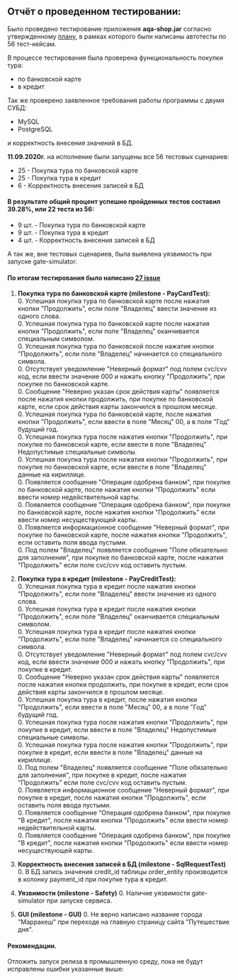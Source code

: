 ## Отчёт о проведенном тестировании:  
Было проведено тестирование приложения **aqa-shop.jar** согласно утвержденному [плану](https://github.com/Dolmatov-vs/Thesis_work/blob/master/Plan.md), 
в рамках которого были написаны автотесты по 56 тест-кейсам. 
  
В процессе тестирования была проверена функциональность покупки тура:  
- по банковской карте  
- в кредит  

Так же проверено заявленное требования работы программы с двумя СУБД:  
- MySQL  
- PostgreSQL  

и корректность внесения значений в БД.  

**11.09.2020г.** на исполнение были запущены все 56 тестовых сценариев:
- 25 - Покупка тура по банковской карте  
- 25 - Покупка тура в кредит
- 6 - Корректность внесения записей в БД  

#### В результате общий процент успешно пройденных тестов составил 39.28%, или 22 теста из 56:  
- 9 шт. - Покупка тура по банковской карте  
- 9 шт. - Покупка тура в кредит
- 4 шт. - Корректность внесения записей в БД

А так же, вне тестовых сценариев, была выявлена уязвимость при запуске gate-simulator.

#### По итогам тестирования было написано [27 issue](https://github.com/Dolmatov-vs/Thesis_work/issues)
1. **Покупка тура по банковской карте (milestone - PayCardTest):**    
    0. Успешная покупка тура по банковской карте после нажатия кнопки "Продолжить", если поле "Владелец" ввести значение из одного слова.  
    0. Успешная покупка тура по банковской карте после нажатия кнопки "Продолжить", если поле "Владелец" оканчивается специальным символом.  
    0. Успешная покупка тура по банковской после нажатия кнопки "Продолжить", если поле "Владелец" начинается со специального символа.  
    0. Отсутствует уведомление "Неверный формат" под полем cvc/cvv код, если ввести значение 000 и нажать кнопку "Продолжить", при покупке по банковской карте.  
    0. Сообщение "Неверно указан срок действия карты" появляется после нажатия кнопки продолжить, при покупке по банковской карте, если срок действия карты закончился в прошлом месяце.  
    0. Успешная покупка тура по банковской карте, после нажатия кнопки "Продолжить", если ввести в поле "Месяц" 00, а в поле "Год" будущий год.  
    0. Успешная покупка тура после нажатия кнопки "Продолжить", при покупке по банковской карте, если ввести в поле "Владелец" Недопустимые специальные символы.  
    0. Успешная покупка тура после нажатия кнопки "Продолжить", при покупке по банковской карте, если ввести в поле "Владелец" данные на кириллице.  
    0. Появляется сообщение "Операция одобрена банком", при покупке по банковской карте, после нажатия кнопки "Продолжить" если ввести номер недействительной карты.  
    0. Появляется сообщение "Операция одобрена банком", при покупке по банковской карте, после нажатия кнопки "Продолжить" если ввести номер несуществующей карты.  
    0. Появляется информационное сообщение "Неверный формат", при покупке по банковской карте, после нажатия кнопки "Продолжить", если оставить поля ввода пустыми.  
    0. Под полем "Владелец" появляется сообщение "Поле обязательно для заполнения", при покупке по банковской карте, после нажатия "Продолжить" если поле cvc/cvv код оставить пустым.
    
2. **Покупка тура в кредит (milestone - PayCreditTest):**  
    0. Успешная покупка тура в кредит после нажатия кнопки "Продолжить", если поле "Владелец" ввести значение из одного слова.  
    0. Успешная покупка тура в кредит после нажатия кнопки "Продолжить", если поле "Владелец" оканчивается специальным символом.  
    0. Успешная покупка тура в кредит после нажатия кнопки "Продолжить", если поле "Владелец" начинается со специального символа.  
    0. Отсутствует уведомление "Неверный формат" под полем cvc/cvv код, если ввести значение 000 и нажать кнопку "Продолжить", при покупке в кредит.  
    0. Сообщение "Неверно указан срок действия карты" появляется после нажатия кнопки продолжить, при покупке в кредит, если срок действия карты закончился в прошлом месяце.  
    0. Успешная покупка тура в кредит, после нажатия кнопки "Продолжить", если ввести в поле "Месяц" 00, а в поле "Год" будущий год.  
    0. Успешная покупка тура после нажатия кнопки "Продолжить", при покупке в кредит, если ввести в поле "Владелец" Недопустимые специальные символы.  
    0. Успешная покупка тура после нажатия кнопки "Продолжить", при покупке в кредит, если ввести в поле "Владелец" данные на кириллице.  
    0. Под полем "Владелец" появляется сообщение "Поле обязательно для заполнения", при покупке в кредит, после нажатия "Продолжить" если поле cvc/cvv код оставить пустым.  
    0. Появляется информационное сообщение "Неверный формат", при покупке в кредит, после нажатия кнопки "Продолжить", если оставить поля ввода пустыми.  
    0. Появляется сообщение "Операция одобрена банком", при покупке "В кредит", после нажатия кнопки "Продолжить" если ввести номер недействительной карты.  
    0. Появляется сообщение "Операция одобрена банком", при покупке "В кредит", после нажатия кнопки "Продолжить" если ввести номер несуществующей карты.  
3. **Корректность внесения записей в БД (milestone - SqlRequestTest)**
    0. В БД запись значения credit_id таблицы order_entity производится в колонку payment_id при покупке тура в кредит.
4. **Уязвимости (milestone - Safety)**
    0. Наличие уязвимости gate-simulator при запуске сервиса.  
5. **GUI (milestone - GUI)**
    0. Не верно написано название города "Марракеш" при переходе на главную страницу сайта "Путешествие дня".  
    
#### Рекомендации.  
Отложить запуск релиза в промышленную среду, пока не будут исправлены ошибки указанные выше:
    
    
 



  